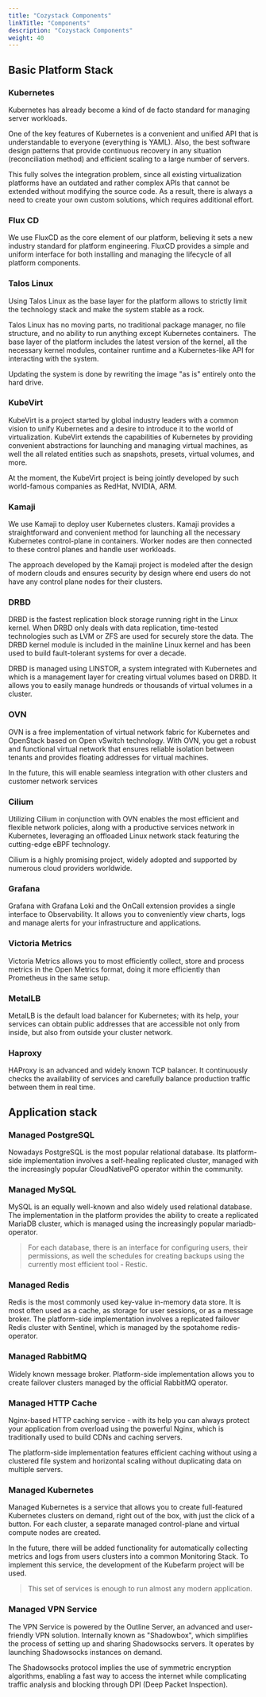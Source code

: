 ```yaml
---
title: "Cozystack Components"
linkTitle: "Components"
description: "Cozystack Components"
weight: 40
---
```


## Basic Platform Stack

### Kubernetes

Kubernetes has already become a kind of de facto standard for managing server workloads.

One of the key features of Kubernetes is a convenient and unified API that is understandable to everyone (everything is YAML). Also, the best software design patterns that provide continuous recovery in any situation (reconciliation method) and efficient scaling to a large number of servers.

This fully solves the integration problem, since all existing virtualization platforms have an outdated and rather complex APIs that cannot be extended without modifying the source code. As a result, there is always a need to create your own custom solutions, which requires additional effort.

### Flux CD

We use FluxCD as the core element of our platform, believing it sets a new industry standard for platform engineering. FluxCD provides a simple and uniform interface for both installing and managing the lifecycle of all platform components.

### Talos Linux

Using Talos Linux as the base layer for the platform allows to strictly limit the technology stack and make the system stable as a rock. 

Talos Linux has no moving parts, no traditional package manager, no file structure, and no ability to run anything except Kubernetes containers. 
The base layer of the platform includes the latest version of the kernel, all the necessary kernel modules, container runtime and a Kubernetes-like API for interacting with the system.

Updating the system is done by rewriting the image "as is" entirely onto the hard drive.

### KubeVirt

KubeVirt is a project started by global industry leaders with a common vision to unify Kubernetes and a desire to introduce it to the world of virtualization. KubeVirt extends the capabilities of Kubernetes by providing convenient abstractions for launching and managing virtual machines, as well the all related entities such as snapshots, presets, virtual volumes, and more.

At the moment, the KubeVirt project is being jointly developed by such world-famous companies as RedHat, NVIDIA, ARM.

### Kamaji

We use Kamaji to deploy user Kubernetes clusters. Kamaji provides a straightforward and convenient method for launching all the necessary Kubernetes control-plane in containers. Worker nodes are then connected to these control planes and handle user workloads.

The approach developed by the Kamaji project is modeled after the design of modern clouds and ensures security by design where end users do not have any control plane nodes for their clusters.

### DRBD

DRBD is the fastest replication block storage running right in the Linux kernel. When DRBD only deals with data replication, time-tested technologies such as LVM or ZFS are used for securely store the data.
The DRBD kernel module is included in the mainline Linux kernel and has been used to build fault-tolerant systems for over a decade.

DRBD is managed using LINSTOR, a system integrated with Kubernetes and which is a management layer for creating virtual volumes based on DRBD. It allows you to easily manage hundreds or thousands of virtual volumes in a cluster.

### OVN

OVN is a free implementation of virtual network fabric for Kubernetes and OpenStack based on Open vSwitch technology. With OVN, you get a robust and functional virtual network that ensures reliable isolation between tenants and provides floating addresses for virtual machines.

In the future, this will enable seamless integration with other clusters and customer network services

### Cilium

Utilizing Cilium in conjunction with OVN enables the most efficient and flexible network policies, along with a productive services network in Kubernetes, leveraging an offloaded Linux network stack featuring the cutting-edge eBPF technology.

Cilium is a highly promising project, widely adopted and supported by numerous cloud providers worldwide.

### Grafana

Grafana with Grafana Loki and the OnCall extension provides a single interface to Observability. It allows you to conveniently view charts, logs and manage alerts for your infrastructure and applications.

### Victoria Metrics

Victoria Metrics allows you to most efficiently collect, store and process metrics in the Open Metrics format, doing it more efficiently than Prometheus in the same setup.

### MetalLB

MetalLB is the default load balancer for Kubernetes; with its help, your services can obtain public addresses that are accessible not only from inside, but also from outside your cluster network.

### Haproxy

HAProxy is an advanced and widely known TCP balancer. It continuously checks the availability of services and carefully balance production traffic between them in real time.


## Application stack


### Managed PostgreSQL

Nowadays PostgreSQL is the most popular relational database. Its platform-side implementation involves a self-healing replicated cluster, managed with the increasingly popular CloudNativePG operator within the community.

### Managed MySQL

MySQL is an equally well-known and also widely used relational database. The implementation in the platform provides the ability to create a replicated MariaDB cluster, which is managed using the increasingly popular mariadb-operator.

> For each database, there is an interface for configuring users, their permissions, as well the schedules for creating backups using the currently most efficient tool - Restic.

### Managed Redis

Redis is the most commonly used key-value in-memory data store. It is most often used as a cache, as storage for user sessions, or as a message broker. The platform-side implementation involves a replicated failover Redis cluster with Sentinel, which is managed by the spotahome redis-operator.

### Managed RabbitMQ

Widely known message broker. Platform-side implementation allows you to create failover clusters managed by the official RabbitMQ operator.

### Managed HTTP Cache

Nginx-based HTTP caching service - with its help you can always protect your application from overload using the powerful Nginx, which is traditionally used to build CDNs and caching servers.

The platform-side implementation features efficient caching without using a clustered file system and horizontal scaling without duplicating data on multiple servers.

### Managed Kubernetes

Managed Kubernetes is a service that allows you to create full-featured Kubernetes clusters on demand, right out of the box, with just the click of a button. For each cluster, a separate managed control-plane and virtual compute nodes are created.

In the future, there will be added functionality for automatically collecting metrics and logs from users clusters into a common Monitoring Stack. To implement this service, the development of the Kubefarm project will be used.

> This set of services is enough to run almost any modern application.

### Managed VPN Service

The VPN Service is powered by the Outline Server, an advanced and user-friendly VPN solution. Internally known as "Shadowbox", which simplifies the process of setting up and sharing Shadowsocks servers. It operates by launching Shadowsocks instances on demand.

The Shadowsocks protocol implies the use of symmetric encryption algorithms, enabling a fast way to access the internet while complicating traffic analysis and blocking through DPI (Deep Packet Inspection).
